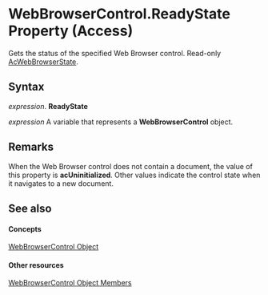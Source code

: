 
# WebBrowserControl.ReadyState Property (Access)

Gets the status of the specified Web Browser control. Read-only [AcWebBrowserState](40009fcf-eeef-026d-7535-6ebf30ea83fa.md).


## Syntax

 _expression_. **ReadyState**

 _expression_ A variable that represents a **WebBrowserControl** object.


## Remarks

When the Web Browser control does not contain a document, the value of this property is  **acUninitialized**. Other values indicate the control state when it navigates to a new document.


## See also


#### Concepts


[WebBrowserControl Object](d7a2fc59-e373-ea64-e877-e18f23c491a0.md)
#### Other resources


[WebBrowserControl Object Members](bd19a10a-fbbc-5fd6-0818-23a377be9583.md)
